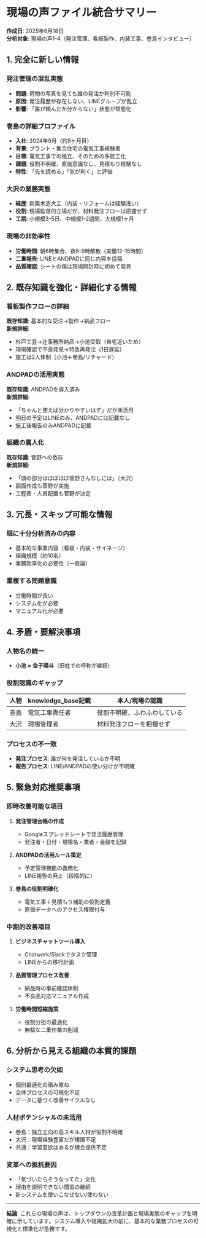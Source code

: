 # 現場の声ファイル統合サマリー

**作成日**: 2025年6月18日  
**分析対象**: 現場の声1-4（発注管理、看板製作、内装工事、巻島インタビュー）

## 1. 完全に新しい情報

### 発注管理の混乱実態
- **問題**: 荷物の写真を見ても誰の発注か判別不可能
- **原因**: 発注履歴が存在しない、LINEグループが乱立
- **影響**: 「誰が頼んだか分からない」状態が常態化

### 巻島の詳細プロファイル
- **入社**: 2024年9月（約9ヶ月目）
- **背景**: プラント・集合住宅の電気工事経験者
- **目標**: 電気工事での独立、そのための多能工化
- **課題**: 役割不明確、原価意識なし、見積もり経験なし
- **特性**: 「先を読める」「気が利く」と評価

### 大沢の業務実態
- **経歴**: 新築木造大工（内装・リフォームは経験浅い）
- **役割**: 現場監督的立場だが、材料発注フローは把握せず
- **工期**: 小規模3-5日、中規模1-2週間、大規模1ヶ月

### 現場の非効率性
- **労働時間**: 朝6時集合、夜8-9時解散（実働12-15時間）
- **二重報告**: LINEとANDPADに同じ内容を投稿
- **品質確認**: シートの傷は現場開封時に初めて発見

## 2. 既存知識を強化・詳細化する情報

### 看板製作フローの詳細
**既存知識**: 基本的な受注→製作→納品フロー  
**新規詳細**:
- 杉戸工芸→辻事務所納品→小池受取（自宅近いため）
- 現場確認で不良発見→特急再発注（1日遅延）
- 施工は2人体制（小池＋巻島/リチャード）

### ANDPADの活用実態
**既存知識**: ANDPADを導入済み  
**新規詳細**:
- 「ちゃんと使えば分かりやすいはず」だが未活用
- 明日の予定はLINEのみ、ANDPADには記載なし
- 施工後報告のみANDPADに記載

### 組織の属人化
**既存知識**: 菅野への依存  
**新規詳細**:
- 「頭の部分はほぼほぼ菅野さんなしには」（大沢）
- 図面作成も菅野が実施
- 工程表・人員配置も菅野が決定

## 3. 冗長・スキップ可能な情報

### 既に十分分析済みの内容
- 基本的な事業内容（看板・内装・サイネージ）
- 組織規模（約10名）
- 業務効率化の必要性（一般論）

### 重複する問題意識
- 労働時間が長い
- システム化が必要
- マニュアル化が必要

## 4. 矛盾・要解決事項

### 人物名の統一
- **小池 = 金子陽斗**（旧姓での呼称が継続）

### 役割認識のギャップ
| 人物 | knowledge_base記載 | 本人/現場の認識 |
|------|-------------------|-----------------|
| 巻島 | 電気工事責任者 | 役割不明確、ふわふわしている |
| 大沢 | 現場管理者 | 材料発注フローを把握せず |

### プロセスの不一致
- **発注プロセス**: 誰が何を発注しているか不明
- **報告プロセス**: LINE/ANDPADの使い分けが不明確

## 5. 緊急対応推奨事項

### 即時改善可能な項目
1. **発注管理台帳の作成**
   - Googleスプレッドシートで発注履歴管理
   - 発注者・日付・現場名・業者・金額を記録

2. **ANDPADの活用ルール策定**
   - 予定管理機能の義務化
   - LINE報告の廃止（段階的に）

3. **巻島の役割明確化**
   - 電気工事＋見積もり補助の役割定義
   - 原価データへのアクセス権限付与

### 中期的改善項目
1. **ビジネスチャットツール導入**
   - Chatwork/Slackでタスク管理
   - LINEからの移行計画

2. **品質管理プロセス改善**
   - 納品時の事前確認体制
   - 不良品対応マニュアル作成

3. **労働時間短縮施策**
   - 役割分担の最適化
   - 無駄な二重作業の削減

## 6. 分析から見える組織の本質的課題

### システム思考の欠如
- 個別最適化の積み重ね
- 全体プロセスの可視化不足
- データに基づく改善サイクルなし

### 人材ポテンシャルの未活用
- 巻島：独立志向の高スキル人材が役割不明確
- 大沢：現場経験豊富だが権限不足
- 共通：学習意欲はあるが機会提供不足

### 変革への抵抗要因
- 「気づいたらそうなってた」文化
- 理由を説明できない慣習の継続
- 新システムを使いこなせない/使わない

---

**結論**: これらの現場の声は、トップダウンの改革計画と現場実態のギャップを明確に示しています。システム導入や組織拡大の前に、基本的な業務プロセスの可視化と標準化が急務です。